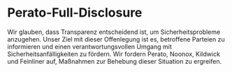 # Perato-Full-Disclosure
Wir glauben, dass Transparenz entscheidend ist, um Sicherheitsprobleme anzugehen. Unser Ziel mit dieser Offenlegung ist es, betroffene Parteien zu informieren und einen verantwortungsvollen Umgang mit Sicherheitsanfälligkeiten zu fördern. Wir fordern Perato, Noonox, Kildwick und Feinliner auf, Maßnahmen zur Behebung dieser Situation zu ergreifen.
